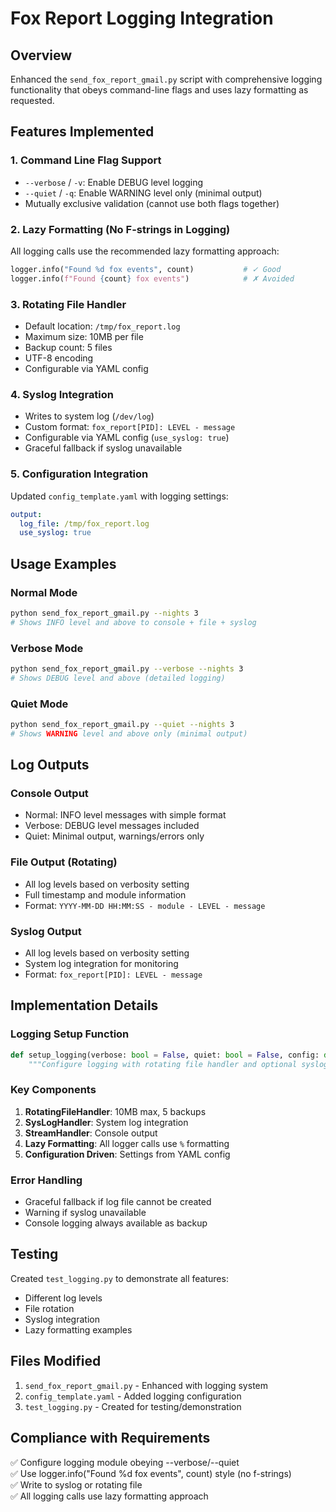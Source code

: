# Fox Report Logging Integration

## Overview
Enhanced the `send_fox_report_gmail.py` script with comprehensive logging functionality that obeys command-line flags and uses lazy formatting as requested.

## Features Implemented

### 1. Command Line Flag Support
- `--verbose` / `-v`: Enable DEBUG level logging
- `--quiet` / `-q`: Enable WARNING level only (minimal output)
- Mutually exclusive validation (cannot use both flags together)

### 2. Lazy Formatting (No F-strings in Logging)
All logging calls use the recommended lazy formatting approach:
```python
logger.info("Found %d fox events", count)           # ✓ Good
logger.info(f"Found {count} fox events")            # ✗ Avoided
```

### 3. Rotating File Handler
- Default location: `/tmp/fox_report.log`
- Maximum size: 10MB per file
- Backup count: 5 files
- UTF-8 encoding
- Configurable via YAML config

### 4. Syslog Integration
- Writes to system log (`/dev/log`)
- Custom format: `fox_report[PID]: LEVEL - message`
- Configurable via YAML config (`use_syslog: true`)
- Graceful fallback if syslog unavailable

### 5. Configuration Integration
Updated `config_template.yaml` with logging settings:
```yaml
output:
  log_file: /tmp/fox_report.log
  use_syslog: true
```

## Usage Examples

### Normal Mode
```bash
python send_fox_report_gmail.py --nights 3
# Shows INFO level and above to console + file + syslog
```

### Verbose Mode
```bash
python send_fox_report_gmail.py --verbose --nights 3
# Shows DEBUG level and above (detailed logging)
```

### Quiet Mode
```bash
python send_fox_report_gmail.py --quiet --nights 3
# Shows WARNING level and above only (minimal output)
```

## Log Outputs

### Console Output
- Normal: INFO level messages with simple format
- Verbose: DEBUG level messages included
- Quiet: Minimal output, warnings/errors only

### File Output (Rotating)
- All log levels based on verbosity setting
- Full timestamp and module information
- Format: `YYYY-MM-DD HH:MM:SS - module - LEVEL - message`

### Syslog Output
- All log levels based on verbosity setting
- System log integration for monitoring
- Format: `fox_report[PID]: LEVEL - message`

## Implementation Details

### Logging Setup Function
```python
def setup_logging(verbose: bool = False, quiet: bool = False, config: dict = None) -> None:
    """Configure logging with rotating file handler and optional syslog."""
```

### Key Components
1. **RotatingFileHandler**: 10MB max, 5 backups
2. **SysLogHandler**: System log integration
3. **StreamHandler**: Console output
4. **Lazy Formatting**: All logger calls use `%` formatting
5. **Configuration Driven**: Settings from YAML config

### Error Handling
- Graceful fallback if log file cannot be created
- Warning if syslog unavailable
- Console logging always available as backup

## Testing
Created `test_logging.py` to demonstrate all features:
- Different log levels
- File rotation
- Syslog integration
- Lazy formatting examples

## Files Modified
1. `send_fox_report_gmail.py` - Enhanced with logging system
2. `config_template.yaml` - Added logging configuration
3. `test_logging.py` - Created for testing/demonstration

## Compliance with Requirements
✅ Configure logging module obeying --verbose/--quiet  
✅ Use logger.info("Found %d fox events", count) style (no f-strings)  
✅ Write to syslog or rotating file  
✅ All logging calls use lazy formatting approach
